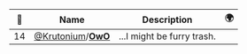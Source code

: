 |:star2: | Name | Description | 🌍|
|---|---|---|---|
|14|[@Krutonium](https://github.com/Krutonium)/[**OwO**](https://github.com/Krutonium/OwO)|...I might be furry trash.||

